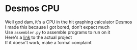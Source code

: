 # Desmos CPU

Well god dam, it's a CPU in the hit graphing calculator [Desmos](https://www.desmos.com/calculator)  
I made this because I got bored, don't expect much  
Use `assembler.py` to assemble programs to run on it  
Here's a [link](https://www.desmos.com/calculator/xeyxrjpod5) to the actual project  
If it doesn't work, make a formal complaint
